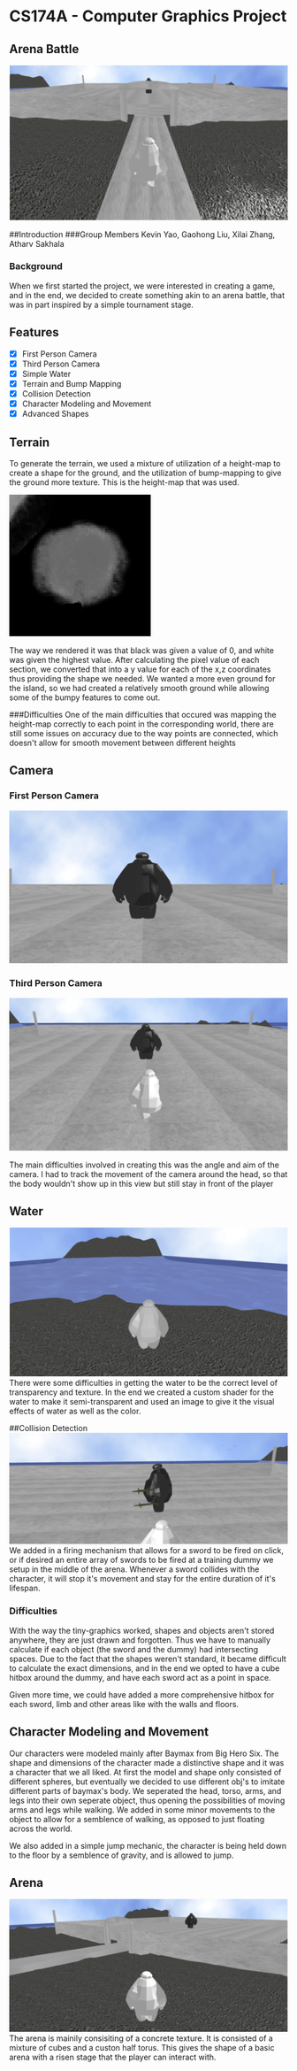 # CS174A - Computer Graphics Project
## Arena Battle
![alt text](images/starting_image.png)

##Introduction
###Group Members
Kevin Yao, Gaohong Liu, Xilai Zhang, Atharv Sakhala

### Background
When we first started the project, we were interested in creating a game, and in the end, we decided to create something akin to an arena battle, that was in part inspired by a simple tournament stage.

## Features
- [x] First Person Camera
- [x] Third Person Camera
- [x] Simple Water
- [x] Terrain and Bump Mapping
- [x] Collision Detection
- [x] Character Modeling and Movement
- [x] Advanced Shapes

## Terrain
To generate the terrain, we used a mixture of utilization of a height-map to create a shape for the ground, and the utilization of bump-mapping to give the ground more texture.
This is the height-map that was used.

![alt text](assets/island_heightmap.png)

The way we rendered it was that black was given a value of 0, and white was given the highest value. After calculating the pixel value of each section, we converted that into a y value for each of the x,z coordinates thus providing the shape we needed. We wanted a more even ground for the island, so we had created a relatively smooth ground while allowing some of the bumpy features to come out.

###Difficulties
One of the main difficulties that occured was mapping the height-map correctly to each point in the corresponding world, there are still some issues on accuracy due to the way points are connected, which doesn't allow for smooth movement between different heights

## Camera
### First Person Camera
![alt text](images/first_person_view.png)

### Third Person Camera
![alt text](images/third_person_view.png)

The main difficulties involved in creating this was the angle and aim of the camera. I had to track the movement of the camera around the head, so that the body wouldn't show up in this view but still stay in front of the player

## Water
![alt text](images/water_view.png)
There were some difficulties in getting the water to be the correct level of transparency and texture. In the end we created a custom shader for the water to make it semi-transparent and used an image to give it the visual effects of water as well as the color.


##Collision Detection
![alt text](images/collision_detection.png)
We added in a firing mechanism that allows for a sword to be fired on click, or if desired an entire array of swords to be fired at a training dummy we setup in the middle of the arena. Whenever a sword collides with the character, it will stop it's movement and stay for the entire duration of it's lifespan.

### Difficulties
With the way the tiny-graphics worked, shapes and objects aren't stored anywhere, they are just drawn and forgotten. Thus we have to manually calculate if each object (the sword and the dummy) had intersecting spaces.
Due to the fact that the shapes weren't standard, it became difficult to calculate the exact dimensions, and in the end we opted to have a cube hitbox around the dummy, and have each sword act as a point in space.

Given more time, we could have added a more comprehensive hitbox for each sword, limb and other areas like with the walls and floors.

## Character Modeling and Movement
Our characters were modeled mainly after Baymax from Big Hero Six. The shape and dimensions of the character made a distinctive shape and it was a character that we all liked. At first the model and shape only consisted of different spheres, but eventually we decided to use different obj's to imitate different parts of baymax's body.
We seperated the head, torso, arms, and legs into their own seperate object, thus opening the possibilities of moving arms and legs while walking. We added in some minor movements to the object to allow for a semblence of walking, as opposed to just floating across the world.

We also added in a simple jump mechanic, the character is being held down to the floor by a semblence of gravity, and is allowed to jump.

## Arena
![alt text](images/arena.png)
The arena is mainily consisiting of a concrete texture. It is consisted of a mixture of cubes and a custon half torus. This gives the shape of a basic arena with a risen stage that the player can interact with.
